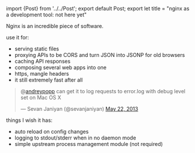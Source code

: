 import {Post} from '../../Post';
export default Post;
export let title = "nginx as a development tool: not here yet"

Nginx is an incredible piece of software.

use it for:

  * serving static files
  * proxying APIs to be CORS and turn JSON into JSONP for old browsers
  * caching API responses
  * composing several web apps into one
  * https, mangle headers
  * it still extremely fast after all

<blockquote class="twitter-tweet"><p>@<a href="https://twitter.com/andreypopp">andreypopp</a> can get it to log requests to error.log with debug level set on Mac OS X</p>&mdash; Sevan Janiyan (@sevanjaniyan) <a href="https://twitter.com/sevanjaniyan/status/337290880849440768">May 22, 2013</a></blockquote>

things I wish it has:

  * auto reload on config changes
  * logging to stdout/stderr when in no daemon mode
  * simple upstream process management module (not required)

